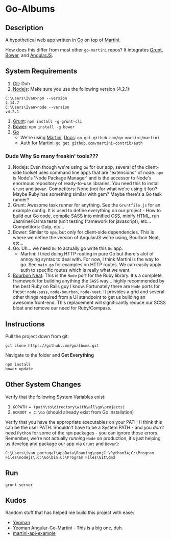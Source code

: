 # Go-Albums

## Description
A hypothetical web app written in [Go](https://golang.org/doc/install) on top of [Martini](http://martini.codegangsta.io/).

How does this differ from most other `go-martini` repos? It integrates [Grunt](http://gruntjs.com/getting-started), [Bower](http://bower.io/), and [AngularJS](https://angularjs.org/).

## System Requirements
1. [Git](https://git-scm.com/downloads): Duh
1. [Nodejs](https://nodejs.org/en/): Make sure you use the following version (4.2.1):
```
C:\Users\Ivan>npm --version
2.14.7
C:\Users\Ivan>node --version
v4.2.1
```
1. [Grunt](http://gruntjs.com/getting-started): `npm install -g grunt-cli`
1. [Bower](http://bower.io/): `npm install -g bower`
1. [Go](https://golang.org/doc/install)
	- We're using [Martini](http://martini.codegangsta.io/), [Docs](https://github.com/go-martini/martini): `go get github.com/go-martini/martini`
	- Auth for Martini: `go get github.com/martini-contrib/auth`

### Dude Why So many freakin' tools???
1. Nodejs: Even though we're using `Go` for our app, several of the client-side toolset uses command line apps that are "extensions" of node. `npm` is Node's 'Node Package Manager' and is the accessor to Node's enormous repository of ready-to-use libraries. You need this to install `Grunt` and `Bower`. Competitors: None (not for what we're using it for)? Maybe Ruby has something similar with gem? Maybe there's a Go task runner?
1. Grunt: Awesome task runner for anything. See the `Gruntfile.js` for an example config. It is used to define everything on our project - How to build our Go code, compile SASS into minified CSS, minify HTML, run Jasmine/Karma tests (unit testing framework for javascript), etc... Competitors: Gulp, etc...
1. Bower: Similar to `npm`, but only for client-side dependencies. This is where we define the version of AngularJS we're using, Bourbon Neat, etc...
1. Go: Uh... we need `Go` to actually go write this `Go` app.
	- Martini: I tried doing HTTP routing in pure Go but there's alot of annoying syntax to deal with. For now, I think Martini is the way to go. See `main.go` for examples on HTTP routes. We can easily apply auth to specific routes which is really what we want.
1. [Bourbon Neat](http://neat.bourbon.io/): This is the `Node` port for the Ruby library. It's a complete framework for building anything the `SASS` way... highly recommended by the best Ruby on Rails guy I know. Fortunately there are `Node` ports for these: `node-sass`, `node-bourbon`, `node-neat`. It provides a grid and several other things required from a UI standpoint to get us building an awesome front-end. This replacement will significantly reduce our SCSS bloat and remove our need for Ruby/Compass.

## Instructions
Pull the project down from git:
```
git clone https://github.com/goalbums.git
```

Navigate to the folder and **Get Everything**
```
npm install
bower update
```

## Other System Changes
Verify that the following System Variables exist:
1. `GOPATH = (path\to\directory\with\all\go\projects)`
1. `GOROOT = C:\Go` (should already exist from Go installation)

Verify that you have the appropriate executables on your PATH (I think this can be the user PATH. Shouldn't have to be a System PATH - and you *don't* need `Python` for some of the `npm` packages - you can ignore those errors. Remember, we're not actually *running* `Node` on production, it's just helping us develop and package our app via `Grunt` and `Bower`):

```
C:\Users\ivan_portugal\AppData\Roaming\npm;C:\Python34;C:\Program Files\nodejs\;C:\Go\bin;C:\Program Files\Git\cmd
```

## Run
```
grunt server
```

## Kudos
Random stuff that has helped me build this project with ease:

- [Yeoman](http://yeoman.io/)
- [Yeoman Angular-Go-Martini](https://github.com/rayokota/generator-angular-go-martini) - This is a big one, duh.
- [martini-api-example](https://github.com/PuerkitoBio/martini-api-example)